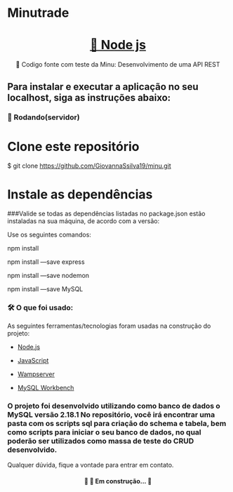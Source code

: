 # Minutrade 

<h1 align="center">
    <a href="https://nodejs.org/en/">🔗 Node js</a>
</h1>
<p align="center">🚀 Codigo fonte com teste da Minu: Desenvolvimento de uma API REST</p>


## Para instalar e executar a aplicação no seu localhost, siga as instruções abaixo:

### 🎲 Rodando(servidor)

# Clone este repositório
$ git clone <https://github.com/GiovannaSsilva19/minu.git>

# Instale as dependências

###Valide se todas as dependências listadas no package.json estão instaladas na sua máquina, de acordo com a versão:

Use os seguintes comandos:

npm install 

npm install —save express

npm install —save nodemon

npm install —save MySQL

### 🛠 O que foi usado:

As seguintes ferramentas/tecnologias foram usadas na construção do projeto:

- [Node.js](https://nodejs.org/en/)

- [JavaScript](https://www.javascript.com/)

- [Wampserver](https://www.wampserver.com/en/)

- [MySQL Workbench](https://www.wampserver.com/en/)

### O projeto foi desenvolvido utilizando como banco de dados o MySQL versão 2.18.1 No repositório, você irá encontrar uma pasta com os scripts sql para criação do schema e tabela, bem como scripts para iniciar o seu banco de dados, no qual poderão ser utilizados como massa de teste do CRUD desenvolvido.

Qualquer dúvida, fique a vontade para entrar em contato.

<h4 align="center"> 
	🚧  🚀 Em construção...  🚧
</h4>
